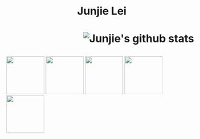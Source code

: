
<h1 align = 'center'>Junjie Lei <h1>


&emsp;&emsp;&emsp;&emsp;&emsp;&emsp;&emsp;
![Junjie's github stats](https://github-readme-stats.vercel.app/api?username=JunjieLeiCoe&show_icons=true&hide=["stars","issues"]) 

## 
<img src="https://media3.giphy.com/media/IdyAQJVN2kVPNUrojM/200.webp" width="100"> <img src="https://media0.giphy.com/media/jnDKffgCfGYOp6cMTK/200.webp" width="100"> <img src="https://media2.giphy.com/media/eNAsjO55tPbgaor7ma/200w.webp" width="100"> <img src="https://media0.giphy.com/media/KzJkzjggfGN5Py6nkT/200.webp" width="100"> <img src="" width="100">

